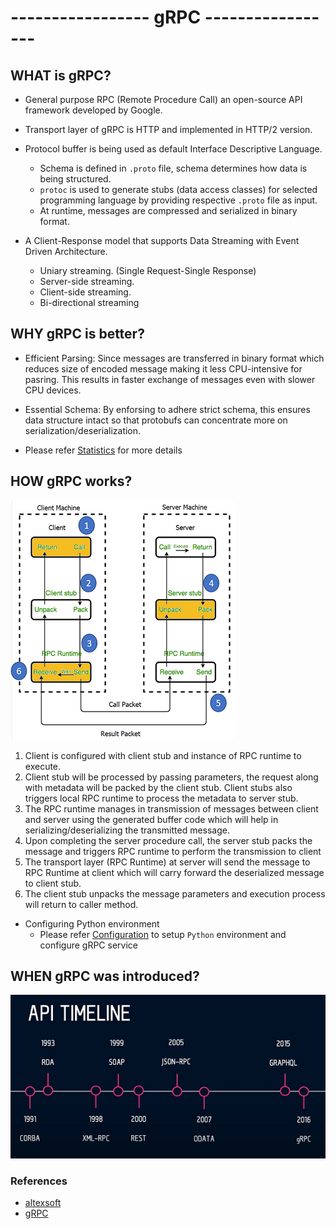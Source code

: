 # ----------------- gRPC -----------------

## WHAT is gRPC?

- General purpose RPC (Remote Procedure Call) an open-source API framework developed by Google.

- Transport layer of gRPC is HTTP and implemented in HTTP/2 version.

- Protocol buffer is being used as default Interface Descriptive Language.
  - Schema is defined in `.proto` file, schema determines how data is being structured.
  - `protoc` is used to generate stubs (data access classes) for selected programming language by providing respective `.proto` file as input.
  - At runtime, messages are compressed and serialized in binary format.

- A Client-Response model that supports Data Streaming with Event Driven Architecture.
  - Uniary streaming. (Single Request-Single Response)
  - Server-side streaming.
  - Client-side streaming.
  - Bi-directional streaming

## WHY gRPC is better?

- Efficient Parsing: Since messages are transferred in binary format which reduces size of encoded message making it less CPU-intensive for pasring. This results in faster exchange of messages even with slower CPU devices.

- Essential Schema: By enforsing to adhere strict schema, this ensures data structure intact so that protobufs can concentrate more on serialization/deserialization.

- Please refer [Statistics](Statistics.md) for more details

## HOW gRPC works?

![RPC Workflow](res/RPC-Flow.png)

1. Client is configured with client stub and instance of RPC runtime to execute.
2. Client stub will be processed by passing parameters, the request along with metadata will be packed by the client stub. Client stubs also triggers local RPC runtime to process the metadata to server stub.
3. The RPC runtime manages in transmission of messages between client and server using the generated buffer code which will help in serializing/deserializing the transmitted message.
4. Upon completing the server procedure call, the server stub packs the message and triggers RPC runtime to perform the transmission to client
5. The transport layer (RPC Runtime) at server will send the message to RPC Runtime at client which will carry forward the deserialized message to client stub.
6. The client stub unpacks the message parameters and execution process will return to caller method.

- Configuring Python environment
  - Please refer [Configuration](Configuration.md) to setup `Python` environment and configure gRPC service

## WHEN gRPC was introduced?

![API Timeline](res/API-Timeline.png)

### References

- [altexsoft](https://www.altexsoft.com/blog/soap-vs-rest-vs-graphql-vs-rpc/)
- [gRPC](https://grpc.io/docs/languages/python/)
